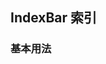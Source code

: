 <div class="demo-header">
<p class="overviewicon">
  <span class="wapi-ui-avatar wapi-form-user"/>
</p>

## IndexBar 索引

<mobile-uxlink widget-name="IndexBar"></mobile-uxlink>

</div>

### 基本用法

<mobile-view link="index-bar/base"></mobile-view>

<br>
